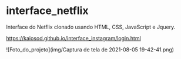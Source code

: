 # interface_netflix

Interface do Netflix clonado usando  HTML, CSS, JavaScript e Jquery.

https://kaiosod.github.io/interface_instagram/login.html

![Foto_do_projeto](img/Captura de tela de 2021-08-05 19-42-41.png)

